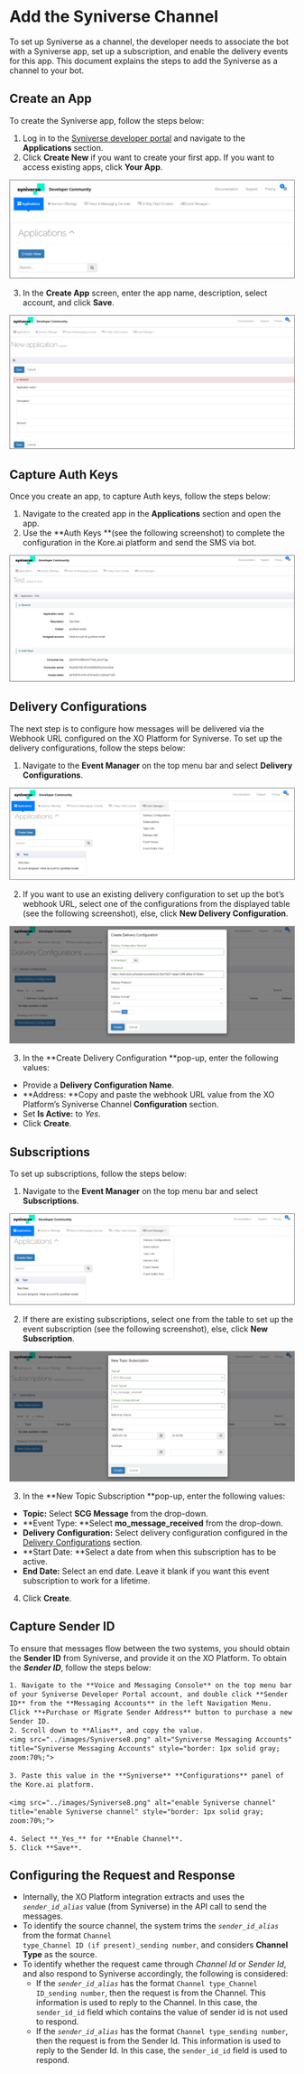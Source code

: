# Add the Syniverse Channel

To set up Syniverse as a channel, the developer needs to associate the bot with a Syniverse app, set up a subscription, and enable the delivery events for this app. This document explains the steps to add the Syniverse as a channel to your bot.


## Create an App

To create the Syniverse app, follow the steps below:

1. Log in to the [Syniverse developer portal](https://developer.syniverse.com/) and navigate to the **Applications** section.
2. Click **Create New** if you want to create your first app. If you want to access existing apps, click **Your App**.
<img src="../channels/images/Syniverse1.png" alt="Syniverse channel" title="Syniverse channel" style="border: 1px solid gray; zoom:70%;">

3. In the **Create App** screen, enter the app name, description, select account, and click **Save**.

<img src="../channels/images/Syniverse2.png" alt="Syniverse app" title="Syniverse app" style="border: 1px solid gray; zoom:70%;">


## Capture Auth Keys

Once you create an app, to capture Auth keys, follow the steps below:

1. Navigate to the created app in the **Applications** section and open the app.
2. Use the **Auth Keys **(see the following screenshot) to complete the configuration in the Kore.ai platform and send the SMS via bot.

<img src="../channels/images/Syniverse3.png" alt="Syniverse Auth Keys" title="Syniverse Auth Keys" style="border: 1px solid gray; zoom:70%;">


## Delivery Configurations

The next step is to configure how messages will be delivered via the Webhook URL configured on the XO Platform for Syniverse. To set up the delivery configurations, follow the steps below:

1. Navigate to the **Event Manager** on the top menu bar and select **Delivery Configurations**.

<img src="../channels/images/Syniverse4.png" alt="Syniverse Delivery Configuration" title="Syniverse Delivery Configuration" style="border: 1px solid gray; zoom:70%;">


2.  If you want to use an existing delivery configuration to set up the bot’s webhook URL, select one of the configurations from the displayed table (see the following screenshot), else, click **New Delivery Configuration**.
<img src="../channels/images/Syniverse5.png" alt="Syniverse webhook URL" title="Syniverse webhook URL" style="border: 1px solid gray; zoom:70%;">

3. In the **Create Delivery Configuration **pop-up, enter the following values:
  * Provide a **Delivery Configuration Name**.
  * **Address: **Copy and paste the webhook URL value from the XO Platform’s Syniverse Channel **Configuration** section.
  * Set **Is Active:** to _Yes_.
  * Click **Create**.


## Subscriptions

To set up subscriptions, follow the steps below:


1. Navigate to the **Event Manager** on the top menu bar and select **Subscriptions**.

<img src="../channels/images/Syniverse6.png" alt="Syniverse subscriptions" title="Syniverse subscriptions" style="border: 1px solid gray; zoom:70%;">  

2.  If there are existing subscriptions, select one from the table to set up the event subscription (see the following screenshot), else, click **New Subscription**.
<img src="../channels/images/Syniverse7.png" alt="Syniverse channel" title="Syniverse channel" style="border: 1px solid gray; zoom:70%;">

3. In the **New Topic Subscription **pop-up, enter the following values:
  * **Topic:** Select **SCG Message** from the drop-down.
  * **Event Type: **Select **mo_message_received** from the drop-down.
  * **Delivery Configuration:** Select delivery configuration configured in the [Delivery Configurations](https://developer.kore.ai/docs/bots/channel-enablement/add-the-syniverse-channel/#DeliveryConfigs) section.
  * **Start Date: **Select a date from when this subscription has to be active.
 * **End Date:** Select an end date. Leave it blank if you want this event subscription to work for a lifetime.
4. Click **Create**.


## Capture Sender ID

To ensure that messages flow between the two systems, you should obtain the **Sender ID** from Syniverse, and provide it on the XO Platform. To obtain the **_Sender ID_**, follow the steps below:


    1. Navigate to the **Voice and Messaging Console** on the top menu bar of your Syniverse Developer Portal account, and double click **Sender ID** from the **Messaging Accounts** in the left Navigation Menu. Click **+Purchase or Migrate Sender Address** button to purchase a new Sender ID.
    2. Scroll down to **Alias**, and copy the value.
    <img src="../images/Syniverse8.png" alt="Syniverse Messaging Accounts" title="Syniverse Messaging Accounts" style="border: 1px solid gray; zoom:70%;">

    3. Paste this value in the **Syniverse** **Configurations** panel of the Kore.ai platform.

    <img src="../images/Syniverse8.png" alt="enable Syniverse channel" title="enable Syniverse channel" style="border: 1px solid gray; zoom:70%;">

    4. Select **_Yes_** for **Enable Channel**.
    5. Click **Save**.


## Configuring the Request and Response



* Internally, the XO Platform integration extracts and uses the <code><em>sender_id_alias</em></code> value (from Syniverse) in the API call to send the messages.
* To identify the source channel, the system trims the <code><em>sender_id_alias</em></code> from the format <code>Channel type_Channel ID (if present)_sending number</code>, and considers <strong>Channel Type</strong> as the source.
* To identify whether the request came through <em>Channel Id</em> or <em>Sender Id</em>, and also respond to Syniverse accordingly, the following is considered:
    * If the <code><em>sender_id_alias</em></code> has the format <code>Channel type_Channel ID_sending number</code>, then the request is from the Channel. This information is used to reply to the Channel. In this case, the <code>sender_id_id</code> field which contains the value of sender id is not used to respond.
    * If the <code><em>sender_id_alias</em></code> has the format <code>Channel type_sending number</code>, then the request is from the Sender Id. This information is used to reply to the Sender Id. In this case, the <code>sender_id_id</code> field is used to respond.
